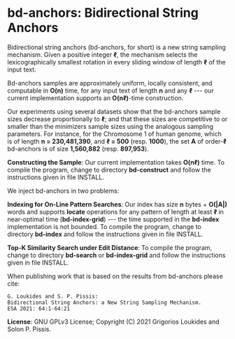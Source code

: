 bd-anchors: Bidirectional String Anchors
===

Bidirectional string anchors (bd-anchors, for short) is a new string sampling mechanism. Given a positive integer <b>ℓ</b>, the mechanism selects the lexicographically smallest rotation in every sliding  window of length <b>ℓ</b> of the input text. 

Bd-anchors samples are approximately uniform, locally consistent, and computable in <b>O(n)</b> time, for any input text of length <b>n</b> and any <b>ℓ</b> --- our current implementation supports an <b>O(nℓ)</b>-time construction. 

Our experiments using several datasets show that the bd-anchors sample sizes decrease proportionally to <b>ℓ</b>; and that these sizes are competitive to or smaller than the minimizers sample sizes using the analogous sampling parameters. For instance, for the Chromosome 1 of human genome, which is of length <b>n = 230,481,390</b>, and <b>ℓ = 500</b> (resp. <b>1000</b>), the set <b>A</b> of order-<b>ℓ</b> bd-anchors is of size <b>1,560,882</b> (resp. <b>897,953</b>). 

<b>Constructing the Sample</b>: Our current implementation takes <b>O(nℓ)</b> time. To compile the program, change to directory <b>bd-construct</b> and follow the instructions given in file INSTALL. 

We inject bd-anchors in two problems:

<b>Indexing for On-Line Pattern Searches</b>: Our index has size <b>n</b> bytes + <b>O(|A|)</b> words and supports <b>locate</b> operations for any pattern of length at least <b>ℓ</b> in near-optimal time (<b>bd-index-grid</b>) --- the time supported in the <b>bd-index</b> implementation is not bounded. To compile the program, change to directory <b>bd-index</b> and follow the instructions given in file INSTALL.

<b>Top-K Similarity Search under Edit Distance</b>: To compile the program, change to directory <b>bd-search</b> or <b>bd-index-grid</b> and follow the instructions given in file INSTALL.

When publishing work that is based on the results from bd-anchors please cite:
```
G. Loukides and S. P. Pissis:
Bidirectional String Anchors: a New String Sampling Mechanism. 
ESA 2021: 64:1-64:21
```

<b>License</b>: GNU GPLv3 License; Copyright (C) 2021 Grigorios Loukides and Solon P. Pissis.
